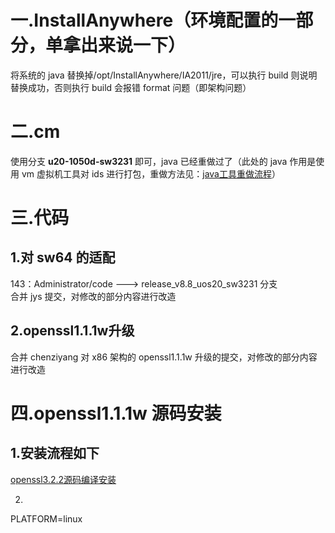 # 一.InstallAnywhere（环境配置的一部分，单拿出来说一下）

将系统的 java 替换掉/opt/InstallAnywhere/IA2011/jre，可以执行 build 则说明替换成功，否则执行 build 会报错 format 问题（即架构问题）
    
# 二.cm

使用分支 **u20-1050d-sw3231** 即可，java 已经重做过了（此处的 java 作用是使用 vm 虚拟机工具对 ids 进行打包，重做方法见：[java工具重做流程](3.java%E5%B7%A5%E5%85%B7%E9%87%8D%E5%81%9A%E6%B5%81%E7%A8%8B)）
    
# 三.代码

## 1.对 sw64 的适配

143：Administrator/code ---> release_v8.8_uos20_sw3231 分支  
合并 jys 提交，对修改的部分内容进行改造
   

## 2.openssl1.1.1w升级

合并 chenziyang 对 x86 架构的 openssl1.1.1w 升级的提交，对修改的部分内容进行改造
    
# 四.openssl1.1.1w 源码安装

## 1.安装流程如下

[openssl3.2.2源码编译安装](2.openssl3.2.2源码编译安装.md)
 
2.  
PLATFORM=linux